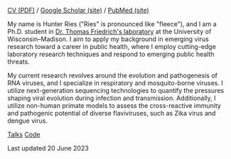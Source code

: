 [CV (PDF)](https://rieshunter.github.io/CV/CV.pdf) / [Google Scholar (site)](https://scholar.google.com/citations?user=4QvLQg4AAAAJ&hl=en&oi=ao) / [PubMed (site)](https://pubmed.ncbi.nlm.nih.gov/?term=Ries+Hunter+J)

My name is Hunter Ries ("Ries" is pronounced like "fleece"), and I am a Ph.D. student in [Dr. Thomas Friedrich's laboratory](https://friedrichlab.vetmed.wisc.edu/) at the University of Wisconsin–Madison. I aim to apply my background in emerging virus research toward a career in public health, where I employ cutting-edge laboratory research techniques and respond to emerging public health threats.

My current research revolves around the evolution and pathogenesis of RNA viruses, and I specialize in respiratory and mosquito-borne viruses. I utilize next-generation sequencing technologies to quantify the pressures shaping viral evolution during infection and transmission. Additionally, I utilize non-human primate models to assess the cross-reactive immunity and pathogenic potential of diverse flaviviruses, such as Zika virus and dengue virus.

[Talks](https://rieshunter.github.io/Talks/Talks.html)
[Code](https://rieshunter.github.io/Code/Code.html)


Last updated 20 June 2023

